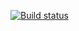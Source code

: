[![Build status](https://ci.appveyor.com/api/projects/status/x29cq03jptcjwc7c?svg=true)](https://ci.appveyor.com/project/Vitaly93232/ajs-hw4-t3)
